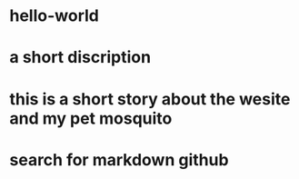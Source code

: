 # hello-world
# a short discription
# this is a short story about the wesite and my pet mosquito
# search for markdown github

